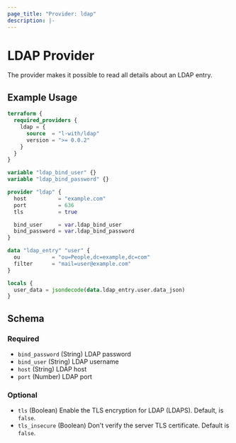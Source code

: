 ```yaml
---
page_title: "Provider: ldap"
description: |-
---
```


# LDAP Provider

The provider makes it possible to read all details about an LDAP entry.

## Example Usage

```terraform
terraform {
  required_providers {
    ldap = {
      source  = "l-with/ldap"
      version = ">= 0.0.2"
    }
  }
}

variable "ldap_bind_user" {}
variable "ldap_bind_password" {}

provider "ldap" {
  host          = "example.com"
  port          = 636
  tls           = true

  bind_user     = var.ldap_bind_user
  bind_password = var.ldap_bind_password
}

data "ldap_entry" "user" {
  ou          = "ou=People,dc=example,dc=com"
  filter      = "mail=user@example.com"
}

locals {
  user_data = jsondecode(data.ldap_entry.user.data_json)
}
```

<!-- schema generated by tfplugindocs -->
## Schema

### Required

- `bind_password` (String) LDAP password
- `bind_user` (String) LDAP username
- `host` (String) LDAP host
- `port` (Number) LDAP port

### Optional

- `tls` (Boolean) Enable the TLS encryption for LDAP (LDAPS). Default, is `false`.
- `tls_insecure` (Boolean) Don't verify the server TLS certificate. Default is `false`.